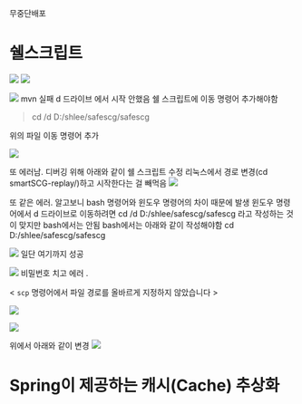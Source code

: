 무중단배포 
# 쉘스크립트
 ![](https://i.imgur.com/QsnQEuF.png)
![](https://i.imgur.com/oSWAyDN.png)

![](https://i.imgur.com/wfpqF6d.png)
mvn 실패 d 드라이브 에서 시작 안했음 쉘 스크립트에 이동 명령어 추가해야함 

> cd /d D:/shlee/safescg/safescg 

위의 파일 이동 명령어 추가


![](https://i.imgur.com/7oZtiDd.png)

또 에러남. 디버깅 위해 아래와 같이 쉘 스크립트 수정 
리눅스에서 경로 변경(cd smartSCG-replay/)하고 시작한다는 걸 빼먹음 
![](https://i.imgur.com/va118DP.png)

또 같은 에러. 
알고보니 bash 명령어와 윈도우 명령어의 차이 때문에 발생 
윈도우 명령어에서 d 드라이브로 이동하려면 
cd /d D:/shlee/safescg/safescg 라고 작성하는 것이 맞지만 bash에서는 안됨 
bash에서는 아래와 같이 작성해야함 
cd D:/shlee/safescg/safescg

![](https://i.imgur.com/PHZ8AeC.png)
일단 여기까지 성공 

![](https://i.imgur.com/47bXYEh.png)
비밀번호 치고 에러 . 

< `scp` 명령어에서 파일 경로를 올바르게 지정하지 않았습니다 >

![](https://i.imgur.com/03nizcW.png)

![](https://i.imgur.com/K0U7TrG.png)

위에서 아래와 같이 변경
![](https://i.imgur.com/2tAkrBY.png)


# **Spring이 제공하는 캐시(Cache) 추상화**



